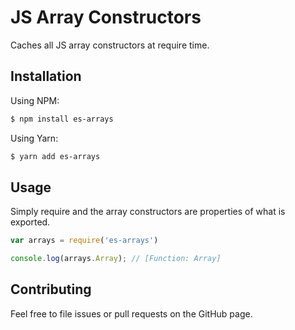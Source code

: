 # JS Array Constructors
Caches all JS array constructors at require time.

## Installation
Using NPM:
```bash
$ npm install es-arrays
```
Using Yarn:
```bash
$ yarn add es-arrays
```

## Usage
Simply require and the array constructors are properties of what is exported.

```js
var arrays = require('es-arrays')

console.log(arrays.Array); // [Function: Array]
```

## Contributing
Feel free to file issues or pull requests on the GitHub page.